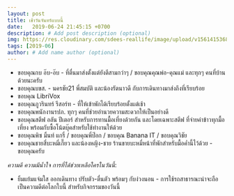 ```yaml
---
layout: post
title: เช้าวันจันทร์แบบนี้
date:   2019-06-24 21:45:15 +0700
description: # Add post description (optional)
img: https://res.cloudinary.com/sdees-reallife/image/upload/v1561415368/line_1561337098376-COLLAGE.jpg # Add image post (optional)
tags: [2019-06]
author: # Add name author (optional)
---
```

- ขอบคุณกบ อ๊บ-อ๊บ - ที่ตื่นมาส่งตั้งแต่ยังตีสามกว่าๆ / ขอบคุณคุณพ่อ-คุณแม่ และทุกๆ คนที่บ้านด้วยนะครับ
- ขอบคุณบขส. - นครชัย21 พี่สมบัติ และน้องรัตนาวดี กับการเดินทางมาส่งถึงที่เรียบร้อย
- ขอบคุณ LibriVox
- ขอบคุณภูวรินทร์ รีสอร์ท - ที่ให้เข้าพักได้เรียบร้อยตั้งแต่เช้า
- ขอบคุณพนักงานรปภ. ทุกๆ คนที่ช่วยอำนวยความสะดวกให้เป็นอย่างดี
- ขอบคุณสตีฟ อลัน ปีเตอร์ สำหรับการทานมื้อเที่ยงด้วยกัน และโดยเฉพาะสตีฟ ที่จ่ายค่าข้าวทุกมื้อเที่ยง พร้อมกับซื้อโน้ตบุ๊คสำหรับใช้ทำงานให้ด้วย
- ขอบคุณพิซ มิ้นท์ แกรี่ / ขอบคุณพี่ป๊อก / ขอบคุณ Banana IT / ขอบคุณวิชัย
- ขอบคุณชายสี่บะหมี่เกี๊ยว และน้องหญิง-ชาย ร้านขายบะหมี่หน้าที่พักสำหรับมื้อค่ำนี้ไว้ด้วย - ขอบคุณครับ

<i class="fa fa-child" style="color:plum"></i>

*ความดี ความมีน้ำใจ การที่ได้ช่วยเหลือใครในวันนี้*:
- ยิ้มแย้มแจ่มใส ออกเดินทาง ปรับตัว-ตื่นตัว พร้อมๆ กับง่วงนอน - การใช้รถสาธารณะน่าจะถือเป็นความดีต่อโลกใบนี้ สำหรับกิจกรรมของวันนี้
